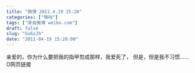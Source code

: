 ```yaml
---
title: "微博 2011.4.19 15:20"
categories: ["嘀咕"]
tags: ["来自微博 weibo.com"]
draft: false
slug: "Gu6zJh"
date: "2011-04-19 15:20:00"
---
```


<p>亲爱的，你为什么要把我的指甲剪成那样，我爱死了， 但是，但是我不习惯…… O网页链接 ​​​​</p>
